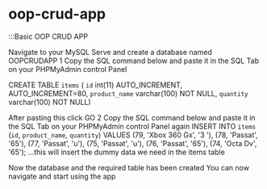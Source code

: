 # oop-crud-app

:::Basic OOP CRUD APP

Navigate to your MySQL Serve and create a database named OOPCRUDAPP
1  Copy the SQL command below and paste it in the SQL Tab on your PHPMyAdmin control Panel

CREATE TABLE `items` (
  `id` int(11) AUTO_INCREMENT, AUTO_INCREMENT=80,
  `product_name` varchar(100) NOT NULL,
  `quantity` varchar(100) NOT NULL)

After pasting this click GO
2  Copy the SQL command below and paste it in the SQL Tab on your PHPMyAdmin control Panel again
INSERT INTO `items` (`id`, `product_name`, `quantity`) VALUES
(79, 'Xbox 360 Gx', '3 '),
(78, 'Passat', '65'),
(77, 'Passat', 'u'),
(75, 'Passat', 'u'),
(76, 'Passat', '65'),
(74, 'Octa Dv', '65');
…this will insert the dummy data we need in the items table

Now the database and the required table has been created
You can now navigate and start using the app
